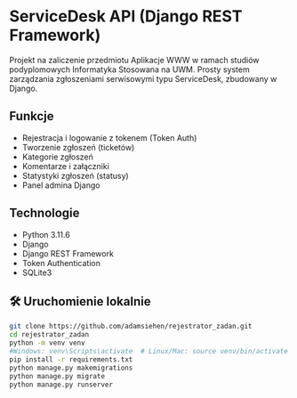 # ServiceDesk API (Django REST Framework)

Projekt na zaliczenie przedmiotu Aplikacje WWW w ramach studiów podyplomowych Informatyka Stosowana na UWM.
Prosty system zarządzania zgłoszeniami serwisowymi typu ServiceDesk, zbudowany w Django.

## Funkcje
- Rejestracja i logowanie z tokenem (Token Auth)
- Tworzenie zgłoszeń (ticketów)
- Kategorie zgłoszeń
- Komentarze i załączniki
- Statystyki zgłoszeń (statusy)
- Panel admina Django

## Technologie
- Python 3.11.6
- Django
- Django REST Framework
- Token Authentication
- SQLite3

## 🛠 Uruchomienie lokalnie

```bash
git clone https://github.com/adamsiehen/rejestrator_zadan.git
cd rejestrator_zadan
python -m venv venv
#Windows: venv\Scripts\activate  # Linux/Mac: source venv/bin/activate
pip install -r requirements.txt
python manage.py makemigrations
python manage.py migrate
python manage.py runserver
